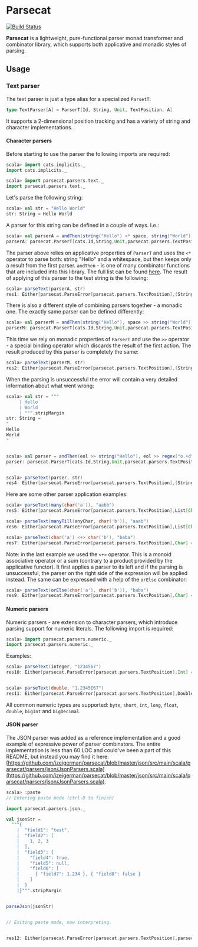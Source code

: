 # Parsecat

[![Build Status](https://travis-ci.org/izeigerman/parsecat.svg?branch=master)](https://travis-ci.org/izeigerman/parsecat)

**Parsecat** is a lightweight, pure-functional parser monad transformer and combinator library, which supports both applicative and monadic styles of parsing.

## Usage

### Text parser
The text parser is just a type alias for a specialized `ParsetT`:
```scala
type TextParser[A] = ParserT[Id, String, Unit, TextPosition, A]
```
It supports a 2-dimensional position tracking and has a variety of string and character implementations.

#### Character parsers
Before starting to use the parser the following imports are required:
```scala
scala> import cats.implicits._
import cats.implicits._

scala> import parsecat.parsers.text._
import parsecat.parsers.text._
```
Let's parse the following string:
```scala
scala> val str = "Hello World"
str: String = Hello World
```
A parser for this string can be defined in a couple of ways. I.e.:
```scala
scala> val parserA = andThen(string("Hello") <* space, string("World"))
parserA: parsecat.ParserT[cats.Id,String,Unit,parsecat.parsers.TextPosition,(String, String)] = parsecat.ParserT@509ec4f6
```
The parser above relies on applicative properties of `ParserT` and uses the `<*` operator to parse both: string "Hello" and a whitespace, but then keeps only a result from the first parser. `andThen` - is one of many combinator functions that are included into this library. The full list can be found [here](https://github.com/izeigerman/parsecat/blob/master/core/src/main/scala/parsecat/Combinators.scala). The result of applying of this parser to the test string is the following:
```scala
scala> parseText(parserA, str)
res1: Either[parsecat.ParseError[parsecat.parsers.TextPosition],(String, String)] = Right((Hello,World))
```
There is also a different style of combining parsers together - a monadic one. The exactly same parser can be defined differently:
```scala
scala> val parserM = andThen(string("Hello"), space >> string("World"))
parserM: parsecat.ParserT[cats.Id,String,Unit,parsecat.parsers.TextPosition,(String, String)] = parsecat.ParserT@1b718371
```
This time we rely on monadic properties of `ParserT` and use the `>>` operator - a special binding operator which discards the result of the first action. The result produced by this parser is completely the same:
```scala
scala> parseText(parserM, str)
res2: Either[parsecat.ParseError[parsecat.parsers.TextPosition],(String, String)] = Right((Hello,World))
```
When the parsing is unsuccessful the error will contain a very detailed information about what went wrong:
```scala
scala> val str = """
     | Hello
     | World
     | """.stripMargin
str: String =
"
Hello
World
"


scala> val parser = andThen(eol >> string("Hello"), eol >> regex("o.+d".r))
parser: parsecat.ParserT[cats.Id,String,Unit,parsecat.parsers.TextPosition,(String, String)] = parsecat.ParserT@2a030f21


scala> parseText(parser, str)
res4: Either[parsecat.ParseError[parsecat.parsers.TextPosition],(String, String)] = Left(parsecat.ParseError: [Parsecat] (row 3, column 1): input doesn't match regex 'o.+d')
```
Here are some other parser application examples:
```scala
scala> parseText(many(char('a')), "aabb")
res5: Either[parsecat.ParseError[parsecat.parsers.TextPosition],List[Char]] = Right(List(a, a))
```
```scala
scala> parseText(manyTill(anyChar, char('b')), "aaab")
res6: Either[parsecat.ParseError[parsecat.parsers.TextPosition],List[Char]] = Right(List(a, a, a))
```
```scala
scala> parseText(char('a') <+> char('b'), "baba")
res7: Either[parsecat.ParseError[parsecat.parsers.TextPosition],Char] = Right(b)
```
Note: in the last example we used the `<+>` operator. This is a monoid associative operator or a sum (contrary to a product provided by the applicative functor). It first applies a parser to its left and if the parsing is unsuccessful, the parser on the right side of the expression will be applied instead. The same can be expressed with a help of the `orElse` combinator:
```scala
scala> parseText(orElse(char('a'), char('b')), "baba")
res9: Either[parsecat.ParseError[parsecat.parsers.TextPosition],Char] = Right(b)
```

#### Numeric parsers
Numeric parsers - are extension to character parsers, which introduce parsing support for numeric literals. The following import is required:
```scala
scala> import parsecat.parsers.numeric._
import parsecat.parsers.numeric._
```
Examples:
```scala
scala> parseText(integer, "1234567")
res10: Either[parsecat.ParseError[parsecat.parsers.TextPosition],Int] = Right(1234567)


scala> parseText(double, "1.2345E67")
res11: Either[parsecat.ParseError[parsecat.parsers.TextPosition],Double] = Right(1.2345E67)
```
All common numeric types are supported: `byte`, `short`, `int`, `long`, `float`, `double`, `bigInt` and `bigDecimal`.

#### JSON parser
The JSON parser was added as a reference implementation and a good example of expressive power of parser combinators. The entire implementation is less than 60 LOC and could've been a part of this README, but instead you may find it here: [https://github.com/izeigerman/parsecat/blob/master/json/src/main/scala/parsecat/parsers/json/JsonParsers.scala](https://github.com/izeigerman/parsecat/blob/master/json/src/main/scala/parsecat/parsers/json/JsonParsers.scala).
```scala
scala> :paste
// Entering paste mode (ctrl-D to finish)

import parsecat.parsers.json._

val jsonStr =
  """{
    |  "field1": "test",
    |  "field2": [
    |    1, 2, 3
    |  ],
    |  "field3": {
    |    "field4": true,
    |    "field5": null,
    |    "field6": [
    |      { "field7": 1.234 }, { "field8": false }
    |    ]
    |  }
    |}""".stripMargin


parseJson(jsonStr)


// Exiting paste mode, now interpreting.


res12: Either[parsecat.ParseError[parsecat.parsers.TextPosition],parsecat.parsers.json.JsValue] = Right(JsObject(Map(field1 -> JsString(test), field2 -> JsArray(List(JsInt(1), JsInt(2), JsInt(3))), field3 -> JsObject(Map(field4 -> JsBoolean(true), field5 -> JsNull, field6 -> JsArray(List(JsObject(Map(field7 -> JsDouble(1.234))), JsObject(Map(field8 -> JsBoolean(false))))))))))
```